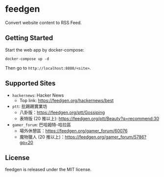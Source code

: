 # feedgen

Convert website content to RSS Feed.

## Getting Started

Start the web app by docker-compose:

```
docker-compose up -d
```

Then go to `http://localhost:8080/<site>`.

## Supported Sites

- `hackernews`: Hacker News
    - Top link: https://feedgen.org/hackernews/best
- `ptt`: 批踢踢實業坊
    - 八卦版：https://feedgen.org/ptt/Gossiping
    - 表特版 (20 推以上): https://feedgen.org/ptt/Beauty?q=recommend:30
- `gamer_forum`: 巴哈姆特-哈拉區
    - 場外休憩區：https://feedgen.org/gamer_forum/60076
    - 魔物獵人 (20 推以上)：https://feedgen.org/gamer_forum/5786?gp=20

## License

feedgen is released under the MIT license.
